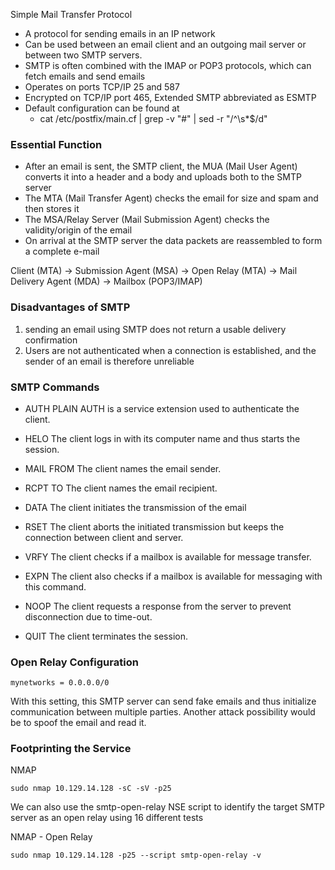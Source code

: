 Simple Mail Transfer Protocol
- A protocol for sending emails in an IP network
- Can be used between an email client and an outgoing mail server or between two SMTP servers. 
- SMTP is often combined with the IMAP or POP3 protocols, which can fetch emails and send emails
- Operates on ports TCP/IP 25 and 587
- Encrypted on TCP/IP port 465, Extended SMTP abbreviated as ESMTP
- Default configuration can be found at
	- cat /etc/postfix/main.cf | grep -v "#" | sed -r "/^\s*$/d"

### Essential Function

- After an email is sent, the SMTP client, the MUA (Mail User Agent) converts it into a header and a body and uploads both to the SMTP server
- The MTA (Mail Transfer Agent) checks the email for size and spam and then stores it
- The MSA/Relay Server (Mail Submission Agent) checks the validity/origin of the email
- On arrival at the SMTP server the data packets are reassembled to form a complete e-mail

Client (MTA) -> Submission Agent (MSA) -> Open Relay (MTA) -> Mail Delivery Agent (MDA) -> Mailbox (POP3/IMAP)

### Disadvantages of SMTP

1) sending an email using SMTP does not return a usable delivery confirmation
2) Users are not authenticated when a connection is established, and the sender of an email is therefore unreliable

### SMTP Commands

- AUTH PLAIN	AUTH is a service extension used to authenticate the client.

- HELO	The client logs in with its computer name and thus starts the session.

- MAIL FROM	The client names the email sender.

- RCPT TO	The client names the email recipient.

- DATA	The client initiates the transmission of the email

- RSET	The client aborts the initiated transmission but keeps the connection between client and server.

- VRFY	The client checks if a mailbox is available for message transfer.

- EXPN	The client also checks if a mailbox is available for messaging with this command.

- NOOP	The client requests a response from the server to prevent disconnection due to time-out.

- QUIT	The client terminates the session.


### Open Relay Configuration
```
mynetworks = 0.0.0.0/0
```
With this setting, this SMTP server can send fake emails and thus initialize communication between multiple parties. Another attack possibility would be to spoof the email and read it.

### Footprinting the Service

NMAP
```
sudo nmap 10.129.14.128 -sC -sV -p25
```

We can also use the smtp-open-relay NSE script to identify the target SMTP server as an open relay using 16 different tests

NMAP - Open Relay
```
sudo nmap 10.129.14.128 -p25 --script smtp-open-relay -v
```



